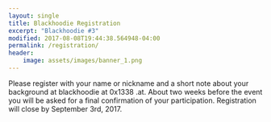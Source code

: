 ```yaml
---
layout: single
title: Blackhoodie Registration
excerpt: "Blackhoodie #3"
modified: 2017-08-08T19:44:38.564948-04:00
permalink: /registration/
header:
    image: assets/images/banner_1.png
---
```

Please register with your name or nickname and a short note about your background at blackhoodie at 0x1338 .at. About two weeks before the event you will be asked for a final confirmation of your participation. Registration will close by September 3rd, 2017.
